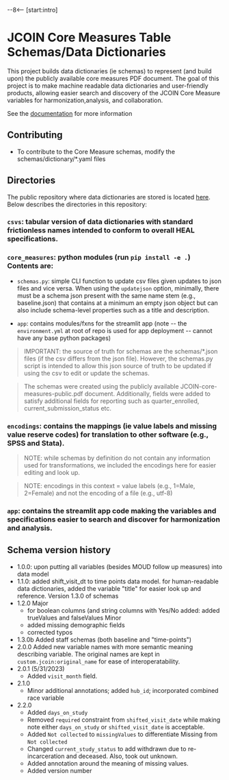 --8<-- [start:intro]

# JCOIN Core Measures Table Schemas/Data Dictionaries

 
This project builds data dictionaries (ie schemas) to represent (and build upon) the publicly available core measures PDF document. The goal of this project is to make machine readable data dictionaries and user-friendly products, allowing easier search and discovery of the JCOIN Core Measure variables for harmonization,analysis, and collaboration. 


See the [documentation](https://jcoin-maarc.github.io/JCOIN-Core-Measures) for more information


## Contributing

- To contribute to the Core Measure schemas, modify the schemas/dictionary/*.yaml files

## Directories

The public repository where data dictionaries are stored is located [here](https://github.com/jcoin-maarc/JCOIN-Core-Measures). Below describes the directories in this repository:

### `csvs`: tabular version of data dictionaries with standard frictionless names intended to conform to overall HEAL specifications.

### `core_measures`: python modules (run `pip install -e .`) Contents are:

- `schemas.py`: simple CLI function to update csv files given updates to json files and vice versa. When using the `updatejson` option, minimally, there must be a schema json present with the same name stem (e.g., baseline.json) that contains at a minimum an empty json object but can also include schema-level properties such as a title and description. 

- `app`: contains modules/fxns for the streamlit app (note -- the  `environment.yml` at root of repo is used for app deployment -- cannot have any base python packages)

> IMPORTANT: the source of truth for schemas are the schemas/*.json files (if the csv differs from the json file). However, the schemas.py script is intended to allow this json source of truth to be updated if using the csv to edit or update the schemas.

> The schemas were created using the publicly available JCOIN-core-measures-public.pdf document. Additionally, fields were added to satisfy additional fields for reporting such as quarter_enrolled, current_submission_status etc.

### `encodings`: contains the mappings (ie value labels and missing value reserve codes) for translation to other software (e.g., SPSS and Stata). 

> NOTE: while schemas by definition do not contain any information used for transformations, we included the encodings here for easier editing and look up.

> NOTE: encodings in this context = value labels (e.g., 1=Male, 2=Female) and not the encoding of a file (e.g., utf-8)

### `app`: contains the streamlit app code making the variables and specifications easier to search and discover for harmonization and analysis.

## Schema version history 
- 1.0.0:
    upon putting all variables (besides MOUD follow up measures) into data model
- 1.1.0: 
    added shift_visit_dt to time points data model. for human-readable data dictionaries, added the variable "title" for easier look up and reference.
    Version 1.3.0 of schemas
- 1.2.0
    Major
    - for boolean columns (and string columns with Yes/No added: added trueValues and falseValues
    Minor
    - added missing demographic fields
    - corrected typos
- 1.3.0b
    Added staff schemas (both baseline and "time-points")
- 2.0.0
    Added new variable names with more semantic meaning describing variable. The original names are kept in `custom.jcoin:original_name`
    for ease of interoperatability. 
- 2.0.1 (5/31/2023)
    - Added `visit_month` field.
- 2.1.0
    - Minor additional annotations; added `hub_id`; incorporated combined race variable
- 2.2.0 
    - Added `days_on_study`
    - Removed `required` constraint from `shifted_visit_date` while making note either `days_on_study` or `shifted_visit_date` is acceptable.
    - Added `Not collected` to `missingValues` to differentiate Missing from `Not collected`
    - Changed `current_study_status` to add withdrawn due to re-incarceration and deceased. Also, took out unknown.
    - Added annotation around the meaning of missing values.
    - Added version number
